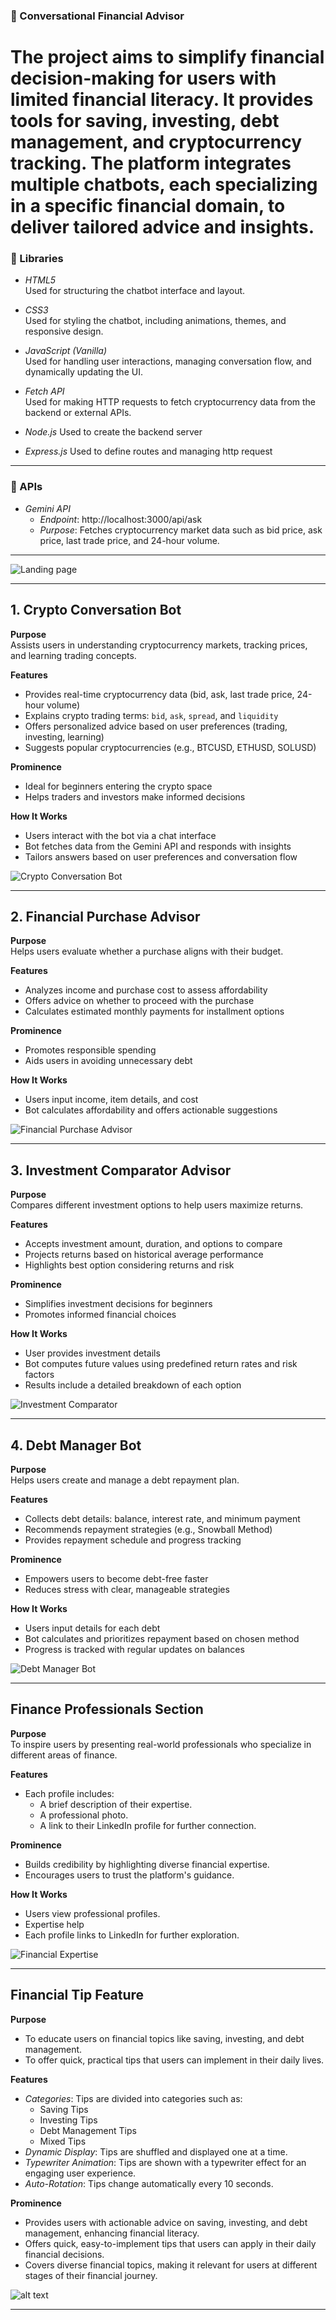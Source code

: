 ### 🤖 Conversational Financial Advisor

# The project aims to simplify financial decision-making for users with limited financial literacy. It provides tools for saving, investing, debt management, and cryptocurrency tracking. The platform integrates multiple chatbots, each specializing in a specific financial domain, to deliver tailored advice and insights. 

### 🔧 Libraries

- *HTML5*  
  Used for structuring the chatbot interface and layout.

- *CSS3*  
  Used for styling the chatbot, including animations, themes, and responsive design.

- *JavaScript (Vanilla)*  
  Used for handling user interactions, managing conversation flow, and dynamically updating the UI.

- *Fetch API*  
  Used for making HTTP requests to fetch cryptocurrency data from the backend or external APIs.

- *Node.js* 
  Used to create the backend server

- *Express.js*
  Used to define routes and managing http request 

---

### 🔌 APIs

- *Gemini API*  
  - *Endpoint*: http://localhost:3000/api/ask  
  - *Purpose*: Fetches cryptocurrency market data such as bid price, ask price, last trade price, and 24-hour volume.

---

![Landing page](https://i.ibb.co/PvrJnRBN/landing-page.jpg)

---
## 1. Crypto Conversation Bot

**Purpose**  
Assists users in understanding cryptocurrency markets, tracking prices, and learning trading concepts.

**Features**
- Provides real-time cryptocurrency data (bid, ask, last trade price, 24-hour volume)
- Explains crypto trading terms: `bid`, `ask`, `spread`, and `liquidity`
- Offers personalized advice based on user preferences (trading, investing, learning)
- Suggests popular cryptocurrencies (e.g., BTCUSD, ETHUSD, SOLUSD)

**Prominence**
- Ideal for beginners entering the crypto space
- Helps traders and investors make informed decisions

**How It Works**
- Users interact with the bot via a chat interface
- Bot fetches data from the Gemini API and responds with insights
- Tailors answers based on user preferences and conversation flow

![Crypto Conversation Bot](https://i.ibb.co/Wv9xMVjX/cryto-conv.jpg)

---

## 2. Financial Purchase Advisor

**Purpose**  
Helps users evaluate whether a purchase aligns with their budget.

**Features**
- Analyzes income and purchase cost to assess affordability
- Offers advice on whether to proceed with the purchase
- Calculates estimated monthly payments for installment options

**Prominence**
- Promotes responsible spending
- Aids users in avoiding unnecessary debt

**How It Works**
- Users input income, item details, and cost
- Bot calculates affordability and offers actionable suggestions

![Financial Purchase Advisor](https://i.ibb.co/QF0Rt74h/financial-purchase-adv.jpg)

---

## 3. Investment Comparator Advisor

**Purpose**  
Compares different investment options to help users maximize returns.

**Features**
- Accepts investment amount, duration, and options to compare
- Projects returns based on historical average performance
- Highlights best option considering returns and risk

**Prominence**
- Simplifies investment decisions for beginners
- Promotes informed financial choices

**How It Works**
- User provides investment details
- Bot computes future values using predefined return rates and risk factors
- Results include a detailed breakdown of each option

![Investment Comparator](https://i.ibb.co/j9zCcxGn/investment-comparision-adv.jpg)

---

## 4. Debt Manager Bot

**Purpose**  
Helps users create and manage a debt repayment plan.

**Features**
- Collects debt details: balance, interest rate, and minimum payment
- Recommends repayment strategies (e.g., Snowball Method)
- Provides repayment schedule and progress tracking

**Prominence**
- Empowers users to become debt-free faster
- Reduces stress with clear, manageable strategies

**How It Works**
- Users input details for each debt
- Bot calculates and prioritizes repayment based on chosen method
- Progress is tracked with regular updates on balances

![Debt Manager Bot](https://i.ibb.co/hFkf5D0t/debt-manager.jpg)

---

## Finance Professionals Section

**Purpose**  
To inspire users by presenting real-world professionals who specialize in different areas of finance.

**Features**
- Each profile includes:
  - A brief description of their expertise.
  - A professional photo.
  - A link to their LinkedIn profile for further connection.

**Prominence**
- Builds credibility by highlighting diverse financial expertise.
- Encourages users to trust the platform's guidance.

**How It Works**
- Users view professional profiles.
- Expertise help
- Each profile links to LinkedIn for further exploration.

![Financial Expertise](https://i.ibb.co/YBLXtQM3/finance-professionals.jpg)

---

## Financial Tip Feature

**Purpose**  
- To educate users on financial topics like saving, investing, and debt management.
- To offer quick, practical tips that users can implement in their daily lives.

**Features**
- *Categories*: Tips are divided into categories such as:
  - Saving Tips
  - Investing Tips
  - Debt Management Tips
  - Mixed Tips
- *Dynamic Display*: Tips are shuffled and displayed one at a time.
- *Typewriter Animation*: Tips are shown with a typewriter effect for an engaging user experience.
- *Auto-Rotation*: Tips change automatically every 10 seconds.

**Prominence**
- Provides users with actionable advice on saving, investing, and debt management, enhancing financial literacy.
- Offers quick, easy-to-implement tips that users can apply in their daily financial decisions.
- Covers diverse financial topics, making it relevant for users at different stages of their financial journey.

![alt text](https://i.ibb.co/YTkdwZGW/tips.jpg)

---
